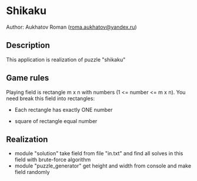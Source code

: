 # Shikaku

Author: Aukhatov Roman (roma.aukhatov@yandex.ru)

## Description
This application is realization of puzzle "shikaku"

## Game rules

Playing field is rectangle m x n with numbers (1 <= number <= m x n).
You need break this field into rectangles:

* Each rectangle has exactly ONE number

* square of rectangle equal number

## Realization
* module "solution" take field from file "in.txt" 
and find all solves in this field with brute-force algorithm
* module "puzzle_generator" get height and width from console
and make field randomly